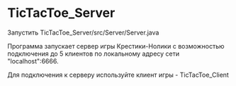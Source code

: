 # TicTacToe_Server
Запустить TicTacToe_Server/src/Server/Server.java


Программа запускает сервер игры Крестики-Нолики с возможностью
подключения до 5 клиентов
по локальному адресу сети "localhost":6666.

Для подключения к серверу используйте клиент игры - TicTacToe_Client
